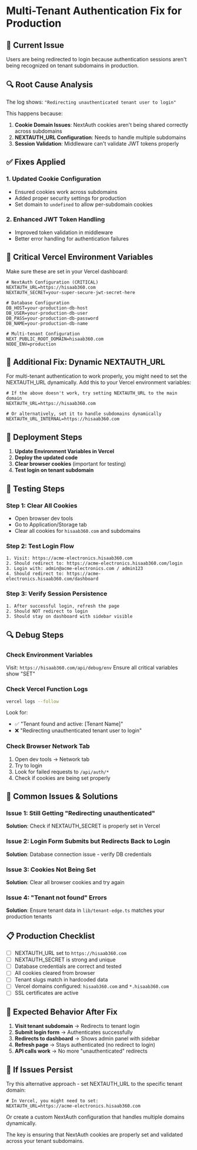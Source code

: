 # Multi-Tenant Authentication Fix for Production

## 🚨 Current Issue
Users are being redirected to login because authentication sessions aren't being recognized on tenant subdomains in production.

## 🔍 Root Cause Analysis
The log shows: `"Redirecting unauthenticated tenant user to login"`

This happens because:
1. **Cookie Domain Issues**: NextAuth cookies aren't being shared correctly across subdomains
2. **NEXTAUTH_URL Configuration**: Needs to handle multiple subdomains
3. **Session Validation**: Middleware can't validate JWT tokens properly

## ✅ Fixes Applied

### 1. Updated Cookie Configuration
- Ensured cookies work across subdomains
- Added proper security settings for production
- Set domain to `undefined` to allow per-subdomain cookies

### 2. Enhanced JWT Token Handling
- Improved token validation in middleware
- Better error handling for authentication failures

## 🎯 Critical Vercel Environment Variables

Make sure these are set in your Vercel dashboard:

```env
# NextAuth Configuration (CRITICAL)
NEXTAUTH_URL=https://hisaab360.com
NEXTAUTH_SECRET=your-super-secure-jwt-secret-here

# Database Configuration
DB_HOST=your-production-db-host
DB_USER=your-production-db-user
DB_PASS=your-production-db-password
DB_NAME=your-production-db-name

# Multi-tenant Configuration
NEXT_PUBLIC_ROOT_DOMAIN=hisaab360.com
NODE_ENV=production
```

## 🔧 Additional Fix: Dynamic NEXTAUTH_URL

For multi-tenant authentication to work properly, you might need to set the NEXTAUTH_URL dynamically. Add this to your Vercel environment variables:

```env
# If the above doesn't work, try setting NEXTAUTH_URL to the main domain
NEXTAUTH_URL=https://hisaab360.com

# Or alternatively, set it to handle subdomains dynamically
NEXTAUTH_URL_INTERNAL=https://hisaab360.com
```

## 🚀 Deployment Steps

1. **Update Environment Variables in Vercel**
2. **Deploy the updated code**
3. **Clear browser cookies** (important for testing)
4. **Test login on tenant subdomain**

## 🧪 Testing Steps

### Step 1: Clear All Cookies
- Open browser dev tools
- Go to Application/Storage tab
- Clear all cookies for `hisaab360.com` and subdomains

### Step 2: Test Login Flow
```
1. Visit: https://acme-electronics.hisaab360.com
2. Should redirect to: https://acme-electronics.hisaab360.com/login
3. Login with: admin@acme-electronics.com / admin123
4. Should redirect to: https://acme-electronics.hisaab360.com/dashboard
```

### Step 3: Verify Session Persistence
```
1. After successful login, refresh the page
2. Should NOT redirect to login
3. Should stay on dashboard with sidebar visible
```

## 🔍 Debug Steps

### Check Environment Variables
Visit: `https://hisaab360.com/api/debug/env`
Ensure all critical variables show "SET"

### Check Vercel Function Logs
```bash
vercel logs --follow
```

Look for:
- ✅ "Tenant found and active: [Tenant Name]"
- ❌ "Redirecting unauthenticated tenant user to login"

### Check Browser Network Tab
1. Open dev tools → Network tab
2. Try to login
3. Look for failed requests to `/api/auth/*`
4. Check if cookies are being set properly

## 🚨 Common Issues & Solutions

### Issue 1: Still Getting "Redirecting unauthenticated"
**Solution**: Check if NEXTAUTH_SECRET is properly set in Vercel

### Issue 2: Login Form Submits but Redirects Back to Login
**Solution**: Database connection issue - verify DB credentials

### Issue 3: Cookies Not Being Set
**Solution**: Clear all browser cookies and try again

### Issue 4: "Tenant not found" Errors
**Solution**: Ensure tenant data in `lib/tenant-edge.ts` matches your production tenants

## 📋 Production Checklist

- [ ] NEXTAUTH_URL set to `https://hisaab360.com`
- [ ] NEXTAUTH_SECRET is strong and unique
- [ ] Database credentials are correct and tested
- [ ] All cookies cleared from browser
- [ ] Tenant slugs match in hardcoded data
- [ ] Vercel domains configured: `hisaab360.com` and `*.hisaab360.com`
- [ ] SSL certificates are active

## 🎯 Expected Behavior After Fix

1. **Visit tenant subdomain** → Redirects to tenant login
2. **Submit login form** → Authenticates successfully  
3. **Redirects to dashboard** → Shows admin panel with sidebar
4. **Refresh page** → Stays authenticated (no redirect to login)
5. **API calls work** → No more "unauthenticated" redirects

## 🚀 If Issues Persist

Try this alternative approach - set NEXTAUTH_URL to the specific tenant domain:

```env
# In Vercel, you might need to set:
NEXTAUTH_URL=https://acme-electronics.hisaab360.com
```

Or create a custom NextAuth configuration that handles multiple domains dynamically.

The key is ensuring that NextAuth cookies are properly set and validated across your tenant subdomains.
